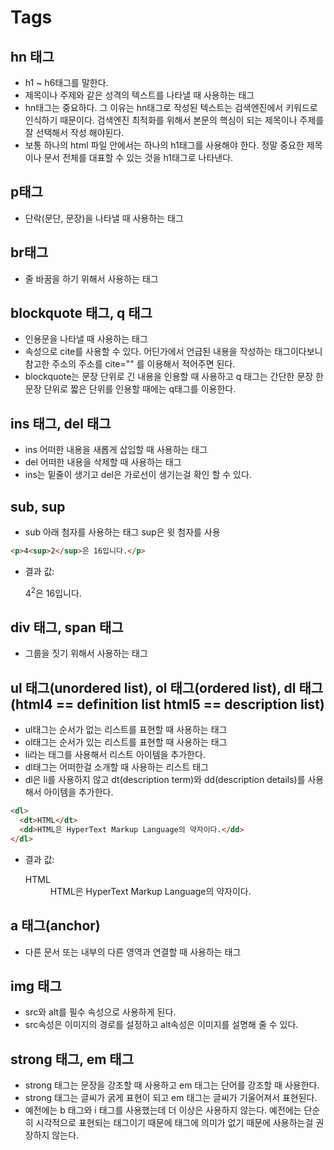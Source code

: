 # Tags

## hn 태그
- h1 ~ h6태그를 말한다. 
- 제목이나 주제와 같은 성격의 텍스트를 나타낼 때 사용하는 태그
- hn태그는 중요하다. 그 이유는 hn태그로 작성된 텍스트는 검색엔진에서 키워드로 인식하기 때문이다. 검색엔진 최적화를 위해서 본문의 핵심이 되는 제목이나 주제를 잘 선택해서 작성 해야된다.
- 보통 하나의 html 파일 안에서는 하나의 h1태그를 사용해야 한다. 정말 중요한 제목이나 문서 전체를 대표할 수 있는 것을 h1태그로 나타낸다.

## p태그
- 단락(문단, 문장)을 나타낼 때 사용하는 태그

## br태그
- 줄 바꿈을 하기 위해서 사용하는 태그

## blockquote 태그, q 태그
- 인용문을 나타낼 때 사용하는 태그
- 속성으로 cite를 사용할 수 있다. 어딘가에서 언급된 내용을 작성하는 태그이다보니 참고한 주소의 주소를 cite="" 를 이용해서 적어주면 된다.
- blockquote는 문장 단위로 긴 내용을 인용할 때 사용하고 q 태그는 간단한 문장 한 문장 단위로 짧은 단위를 인용할 때에는 q태그를 이용한다.

## ins 태그, del 태그
- ins 어떠한 내용을 새롭게 삽입할 때 사용하는 태그
- del 어떠한 내용을 삭제할 때 사용하는 태그
- ins는 밑줄이 생기고 del은 가로선이 생기는걸 확인 할 수 있다.

## sub, sup
- sub 아래 첨자를 사용하는 태그 sup은 윗 첨자를 사용
```html
<p>4<sup>2</sup>은 16입니다.</p>
```
- 결과 값: <p>4<sup>2</sup>은 16입니다.</p>

## div 태그, span 태그
- 그룹을 짓기 위해서 사용하는 태그

## ul 태그(unordered list), ol 태그(ordered list), dl 태그(html4 == definition list html5 == description list)
- ul태그는 순서가 없는 리스트를 표현할 때 사용하는 태그
- ol태그는 순서가 있는 리스트를 표현할 때 사용하는 태그
- li라는 태그를 사용해서 리스트 아이템을 추가한다.
- dl태그는 어떠한걸 소개할 때 사용하는 리스트 태그
- dl은 li를 사용하지 않고 dt(description term)와 dd(description details)를 사용해서 아이템을 추가한다.
```html
<dl>
  <dt>HTML</dt>
  <dd>HTML은 HyperText Markup Language의 약자이다.</dd>
</dl>
```
- 결과 값: <dl>
  <dt>HTML</dt>
  <dd>HTML은 HyperText Markup Language의 약자이다.</dd>
</dl>

## a 태그(anchor)
- 다른 문서 또는 내부의 다른 영역과 연결할 때 사용하는 태그

## img 태그
- src와 alt를 필수 속성으로 사용하게 된다.
- src속성은 이미지의 경로를 설정하고 alt속성은 이미지를 설명해 줄 수 있다.

## strong 태그, em 태그
- strong 태그는 문장을 강조할 때 사용하고 em 태그는 단어를 강조할 때 사용한다.
- strong 태그는 글씨가 굵게 표현이 되고 em 태그는 글씨가 기울어져서 표현된다.
- 예전에는 b 태그와 i 태그를 사용했는데 더 이상은 사용하지 않는다. 예전에는 단순히 시각적으로 표현되는 태그이기 때문에 태그에 의미가 없기 때문에 사용하는걸 권장하지 않는다.






















